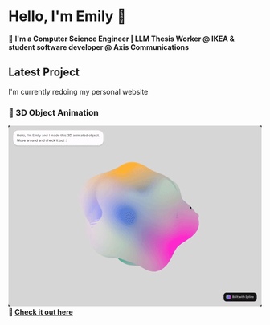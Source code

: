 # Hello, I'm Emily 👋
🚀 **I'm a Computer Science Engineer | LLM Thesis Worker @ IKEA & student software developer @ Axis Communications**
## Latest Project  
I'm currently redoing my personal website


### 🎨 3D Object Animation  
![Website Preview](./preview.gif)  
**🔗 [Check it out here](https://hahaem1ly.github.io/3d-object-animation/)**  
